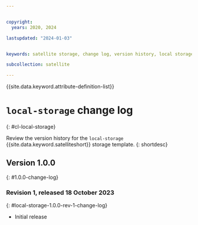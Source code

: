 ```yaml
---


copyright:
  years: 2020, 2024

lastupdated: "2024-01-03"


keywords: satellite storage, change log, version history, local storage

subcollection: satellite

---
```


{{site.data.keyword.attribute-definition-list}}

# `local-storage` change log
{: #cl-local-storage}

Review the version history for the `local-storage` {{site.data.keyword.satelliteshort}} storage template.
{: shortdesc}

## Version 1.0.0
{: #1.0.0-change-log}


### Revision 1, released 18 October 2023
{: #local-storage-1.0.0-rev-1-change-log}


- Initial release


